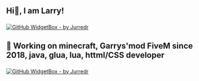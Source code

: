 <h2 align="left">Hi👋, I am Larry!</h2>

###

[![GitHub WidgetBox - by Jurredr](https://github-widgetbox.vercel.app/api/profile?username=L-Ydev&data=followers,repositories,stars,commits)](https://github.com/Jurredr/github-widgetbox)

###

<h2 align="left">👋 Working on minecraft, Garrys'mod FiveM  since 2018, java, glua, lua, httml/CSS developer</h2>

###

[![GitHub WidgetBox - by Jurredr](https://github-widgetbox.vercel.app/api/skills?languages=lua,js,java)](https://github.com/Jurredr/github-widgetbox)

###
